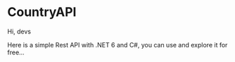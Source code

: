 # CountryAPI

Hi, devs

Here is a simple Rest API with .NET 6 and C#, you can use and explore it for free...
